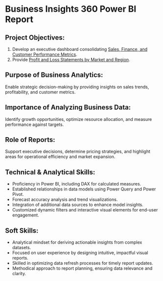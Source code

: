# Business Insights 360 Power BI Report

## Project Objectives:
1. Develop an executive dashboard consolidating [Sales, Finance, and Customer Performance Metrics](https://github.com/ankrpa07/Power-BI-Business-360-Analytics/blob/main/BI%20360.pdf).
2. Provide [Profit and Loss Statements by Market and Region](https://github.com/ankrpa07/Power-BI-Business-360-Analytics/blob/main/BI%20360.pdf).
## Purpose of Business Analytics:
Enable strategic decision-making by providing insights on sales trends, profitability, and customer metrics.

## Importance of Analyzing Business Data:
Identify growth opportunities, optimize resource allocation, and measure performance against targets.

## Role of Reports:
Support executive decisions, determine pricing strategies, and highlight areas for operational efficiency and market expansion.

## Technical & Analytical Skills:
- Proficiency in Power BI, including DAX for calculated measures.
- Established relationships in data models using Power Query and Power Pivot.
- Forecast accuracy analysis and trend visualizations.
- Integration of additional data sources to enhance model insights.
- Customized dynamic filters and interactive visual elements for end-user engagement.

## Soft Skills:
- Analytical mindset for deriving actionable insights from complex datasets.
- Focused on user experience by designing intuitive, impactful visual reports.
- Skilled in optimizing data refresh processes for timely report updates.
- Methodical approach to report planning, ensuring data relevance and clarity.
